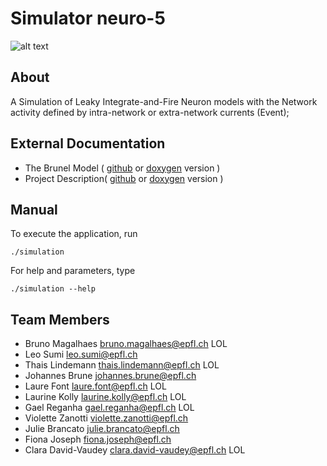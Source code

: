 # Simulator neuro-5

![alt text](https://d30y9cdsu7xlg0.cloudfront.net/png/79860-200.png "Our logo")

## About

A Simulation of Leaky Integrate-and-Fire Neuron models with the Network activity defined by intra-network or extra-network currents (Event);


## External Documentation

- The Brunel Model ( [github](doc/Brunel_2000.pdf) or [doxygen](Brunel_2000.pdf) version )
- Project Description( [github](doc/Project_Description.pdf) or [doxygen](Project_Description.pdf) version )


## Manual

To execute the application, run

    ./simulation

For help and parameters, type

    ./simulation --help


## Team Members

- Bruno Magalhaes <bruno.magalhaes@epfl.ch> LOL
- Leo Sumi <leo.sumi@epfl.ch>
- Thais Lindemann <thais.lindemann@epfl.ch> LOL
- Johannes Brune <johannes.brune@epfl.ch>
- Laure Font <laure.font@epfl.ch> LOL
- Laurine Kolly <laurine.kolly@epfl.ch> LOL
- Gael Reganha <gael.reganha@epfl.ch> LOL
- Violette Zanotti <violette.zanotti@epfl.ch> 
- Julie Brancato <julie.brancato@epfl.ch>
- Fiona Joseph <fiona.joseph@epfl.ch>
- Clara David-Vaudey <clara.david-vaudey@epfl.ch> LOL
